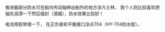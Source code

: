 
推进器部分防水可在船内传动轴伸出船外的地方涂凡士林，
我个人则比较喜欢把轴先润滑一下然后蜡封（滴蜡），防水效果比较好！

电池用胶带缠一下， 在正负极和平衡接口涂点704（HY-704防水胶）。

